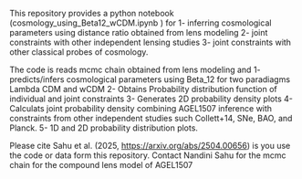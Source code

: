 This repository provides a python notebook (cosmology_using_Beta12_wCDM.ipynb ) for 
1- inferring cosmological parameters using distance ratio obtained from lens modeling 
2- joint constraints with other independent lensing studies
3- joint constraints with other classical probes of cosmology.

The code is reads mcmc chain obtained from lens modeling and
1- predicts/infers cosmological parameters using Beta_12 for two paradiagms Lambda CDM and wCDM
2- Obtains Probability distribution function of individual and joint constraints 
3- Generates 2D probability density plots 
4- Calculats joint probability density combining AGEL1507 inference with constraints from other independent studies such Collett+14, SNe, BAO, and Planck.
5- 1D and 2D probability distribution plots.

Please cite Sahu et al. (2025, https://arxiv.org/abs/2504.00656) is you use the code or data form this repository. 
Contact Nandini Sahu for the mcmc chain for the compound lens model of AGEL1507
